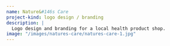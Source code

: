 ```yaml
---
name: Nature&#146s Care
project-kind: logo design / branding
description: |
  Logo design and branding for a local health product shop.
image: "/images/natures-care/natures-care-1.jpg"
---
```

